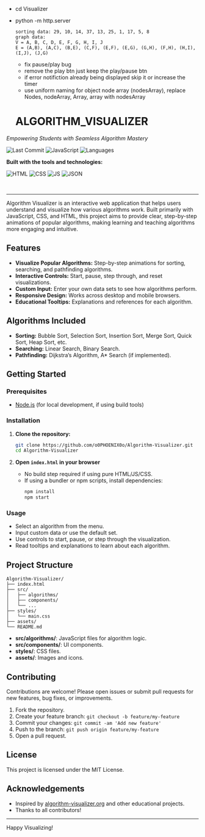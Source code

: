 - cd Visualizer
- python -m http.server

  ```
  sorting data: 29, 10, 14, 37, 13, 25, 1, 17, 5, 8
  graph data: 
  V = A, B, C, D, E, F, G, H, I, J
  E = (A,B), (A,C), (B,E), (C,F), (E,F), (E,G), (G,H), (F,H), (H,I), (I,J), (J,G)

  ```


  - fix pause/play bug 
  - remove the play btn just keep the play/pause btn
  - if error notifiction already being displayed skip it or increase the timer
  - use uniform naming for object node array (nodesArray), replace Nodes, nodeArray, Array, array with nodesArray


  # ALGORITHM_VISUALIZER

*Empowering Students with Seamless Algorithm Mastery*

![Last Commit](https://img.shields.io/github/last-commit/o0PHOENIX0o/Algorithm-Visualizer?color=gray) 
![JavaScript](https://img.shields.io/badge/javascript-82.5%25-yellow) 
![Languages](https://img.shields.io/github/languages/count/o0PHOENIX0o/Algorithm-Visualizer?color=blue)

**Built with the tools and technologies:**

![HTML](https://img.shields.io/badge/HTML-E34F26?logo=html5&logoColor=white)
![CSS](https://img.shields.io/badge/CSS-1572B6?logo=css3&logoColor=white)
![JS](https://img.shields.io/badge/JavaScript-F7DF1E?logo=javascript&logoColor=black)
![JSON](https://img.shields.io/badge/JSON-black?logo=json&logoColor=white)


<br/>

---

Algorithm Visualizer is an interactive web application that helps users understand and visualize how various algorithms work. Built primarily with JavaScript, CSS, and HTML, this project aims to provide clear, step-by-step animations of popular algorithms, making learning and teaching algorithms more engaging and intuitive.

## Features

- **Visualize Popular Algorithms:** Step-by-step animations for sorting, searching, and pathfinding algorithms.
- **Interactive Controls:** Start, pause, step through, and reset visualizations.
- **Custom Input:** Enter your own data sets to see how algorithms perform.
- **Responsive Design:** Works across desktop and mobile browsers.
- **Educational Tooltips:** Explanations and references for each algorithm.

## Algorithms Included

- **Sorting:** Bubble Sort, Selection Sort, Insertion Sort, Merge Sort, Quick Sort, Heap Sort, etc.
- **Searching:** Linear Search, Binary Search.
- **Pathfinding:** Dijkstra’s Algorithm, A* Search (if implemented).

## Getting Started

### Prerequisites

- [Node.js](https://nodejs.org/) (for local development, if using build tools)

### Installation

1. **Clone the repository:**
   ```bash
   git clone https://github.com/o0PHOENIX0o/Algorithm-Visualizer.git
   cd Algorithm-Visualizer
   ```

2. **Open `index.html` in your browser**
   - No build step required if using pure HTML/JS/CSS.
   - If using a bundler or npm scripts, install dependencies:
     ```bash
     npm install
     npm start
     ```

### Usage

- Select an algorithm from the menu.
- Input custom data or use the default set.
- Use controls to start, pause, or step through the visualization.
- Read tooltips and explanations to learn about each algorithm.

## Project Structure

```
Algorithm-Visualizer/
├── index.html
├── src/
│   ├── algorithms/
│   ├── components/
│   └── ...
├── styles/
│   └── main.css
├── assets/
└── README.md
```

- **src/algorithms/**: JavaScript files for algorithm logic.
- **src/components/**: UI components.
- **styles/**: CSS files.
- **assets/**: Images and icons.

## Contributing

Contributions are welcome! Please open issues or submit pull requests for new features, bug fixes, or improvements.

1. Fork the repository.
2. Create your feature branch: `git checkout -b feature/my-feature`
3. Commit your changes: `git commit -am 'Add new feature'`
4. Push to the branch: `git push origin feature/my-feature`
5. Open a pull request.

## License

This project is licensed under the MIT License.

## Acknowledgements

- Inspired by [algorithm-visualizer.org](https://algorithm-visualizer.org/) and other educational projects.
- Thanks to all contributors!

---

Happy Visualizing!
